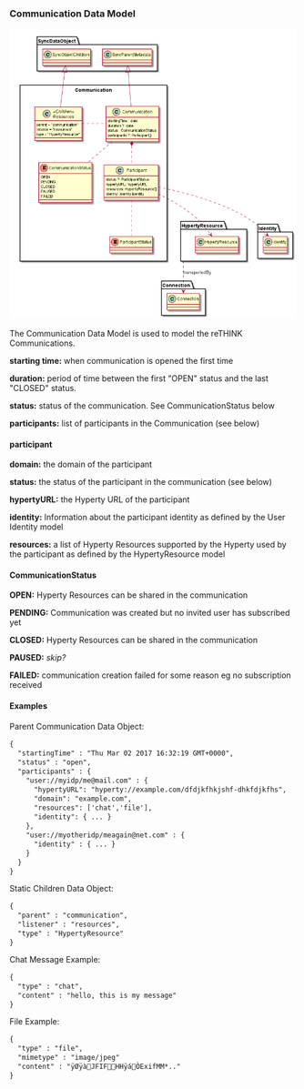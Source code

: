 ### Communication Data Model

![Communication Data Object Model](Communication-Data-Object-Model.png)

The Communication Data Model is used to model the reTHINK Communications.

**starting time:** when communication is opened the first time

**duration:** period of time between the first "OPEN" status and the last "CLOSED" status.

**status:** status of the communication. See CommunicationStatus below

**participants:** list of participants in the Communication (see below)

#### participant

**domain:** the domain of the participant

**status:** the status of the participant in the communication (see below)

**hypertyURL:** the Hyperty URL of the participant

**identity:** Information about the participant identity as defined by the User Identity model

**resources:** a list of Hyperty Resources supported by the Hyperty used by the participant as defined by the HypertyResource model

#### CommunicationStatus

**OPEN:** Hyperty Resources can be shared in the communication

**PENDING:** Communication was created but no invited user has subscribed yet

**CLOSED:** Hyperty Resources can be shared in the communication

**PAUSED:** *skip?*

**FAILED:** communication creation failed for some reason eg no subscription received

#### Examples

Parent Communication Data Object:

```
{
  "startingTime" : "Thu Mar 02 2017 16:32:19 GMT+0000",
  "status" : "open",
  "participants" : {
    "user://myidp/me@mail.com" : {
      "hypertyURL": "hyperty://example.com/dfdjkfhkjshf-dhkfdjkfhs",
      "domain": "example.com",
      "resources": ['chat','file'],
      "identity": { ... }
    },
    "user://myotheridp/meagain@net.com" : {
      "identity" : { ... }
    }
  }
}
```

Static Children Data Object:

```
{
  "parent" : "communication",
  "listener" : "resources",
  "type" : "HypertyResource"
}
```

Chat Message Example:

```
{
  "type" : "chat",
  "content" : "hello, this is my message"
}
```

File Example:

```
{
  "type" : "file",
  "mimetype" : "image/jpeg"
  "content" : "ÿØÿàJFIFHHÿáÒExifMM*.."
}
```
